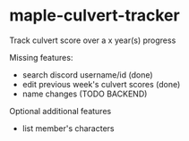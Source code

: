 # maple-culvert-tracker

Track culvert score over a x year(s) progress


Missing features:
- search discord username/id (done)
- edit previous week's culvert scores (done)
- name changes (TODO BACKEND)

Optional additional features
- list member's characters